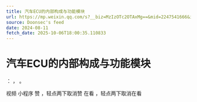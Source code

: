 ```yaml
---
title: 汽车ECU的内部构成与功能模块
url: https://mp.weixin.qq.com/s?__biz=MzIzOTc2OTAxMg==&mid=2247541666&idx=2&sn=81aec8e609e6535810062a23046b65b4
source: Doonsec's feed
date: 2024-08-11
fetch_date: 2025-10-06T18:00:35.110833
---
```


# 汽车ECU的内部构成与功能模块

：
，
。

视频
小程序
赞
，轻点两下取消赞
在看
，轻点两下取消在看